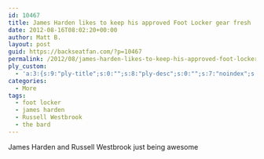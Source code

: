 ```yaml
---
id: 10467
title: James Harden likes to keep his approved Foot Locker gear fresh
date: 2012-08-16T08:02:20+00:00
author: Matt B.
layout: post
guid: https://backseatfan.com/?p=10467
permalink: /2012/08/james-harden-likes-to-keep-his-approved-foot-locker-gear-fresh/
ply_custom:
  - 'a:3:{s:9:"ply-title";s:0:"";s:8:"ply-desc";s:0:"";s:7:"noindex";s:0:"";}'
categories:
  - More
tags:
  - foot locker
  - james harden
  - Russell Westbrook
  - the bard
---
```


<div class="entry">
  <p>
    James Harden and Russell Westbrook just being awesome<br />
  </p>
</div>
